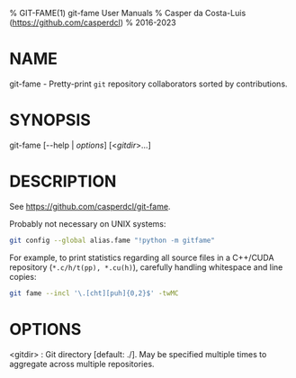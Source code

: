 % GIT-FAME(1) git-fame User Manuals
% Casper da Costa-Luis (https://github.com/casperdcl)
% 2016-2023

# NAME

git-fame - Pretty-print `git` repository collaborators sorted by contributions.

# SYNOPSIS

git-fame [\--help | *options*] [<*gitdir*>...]

# DESCRIPTION

See https://github.com/casperdcl/git-fame.

Probably not necessary on UNIX systems:

```sh
git config --global alias.fame "!python -m gitfame"
```

For example, to print statistics regarding all source files in a C++/CUDA
repository (``*.c/h/t(pp), *.cu(h)``), carefully handling whitespace and line
copies:

```sh
git fame --incl '\.[cht][puh]{0,2}$' -twMC
```

# OPTIONS

\<gitdir>
: Git directory [default: ./].
May be specified multiple times to aggregate across
multiple repositories.
